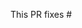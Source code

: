 <!-- Thank you for submitting a Pull Request. Please:
* Read our Pull Request guidelines:
<<<<<<< HEAD
  https://github.com/Microsoft/azuredatastudio/wiki/How-to-Contribute#pull-requests.
* Associate an issue with the Pull Request.
* Ensure that the code is up-to-date with the `main` branch.
=======
  https://github.com/microsoft/vscode/wiki/How-to-Contribute#pull-requests.
* Associate an issue with the Pull Request.
* Ensure that the code is up-to-date with the `master` branch.
>>>>>>> d58ebff71a6d6e5794240382580ae6b38aec8df6
* Include a description of the proposed changes and how to test them.
-->

This PR fixes #

